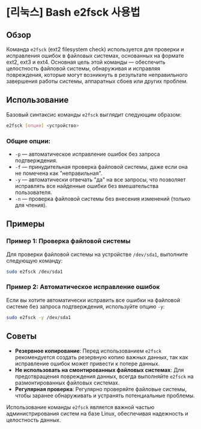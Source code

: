 # [리눅스] Bash e2fsck 사용법

## Обзор
Команда `e2fsck` (ext2 filesystem check) используется для проверки и исправления ошибок в файловых системах, основанных на формате ext2, ext3 и ext4. Основная цель этой команды — обеспечить целостность файловой системы, обнаруживая и исправляя повреждения, которые могут возникнуть в результате неправильного завершения работы системы, аппаратных сбоев или других проблем.

## Использование
Базовый синтаксис команды `e2fsck` выглядит следующим образом:

```bash
e2fsck [опции] <устройство>
```

### Общие опции:
- `-p` — автоматическое исправление ошибок без запроса подтверждения.
- `-f` — принудительная проверка файловой системы, даже если она не помечена как "неправильная".
- `-y` — автоматически отвечать "да" на все запросы, что позволяет исправлять все найденные ошибки без вмешательства пользователя.
- `-n` — проверка файловой системы без внесения изменений (только для чтения).

## Примеры
### Пример 1: Проверка файловой системы
Для проверки файловой системы на устройстве `/dev/sda1`, выполните следующую команду:

```bash
sudo e2fsck /dev/sda1
```

### Пример 2: Автоматическое исправление ошибок
Если вы хотите автоматически исправить все ошибки на файловой системе без запроса подтверждения, используйте опцию `-y`:

```bash
sudo e2fsck -y /dev/sda1
```

## Советы
- **Резервное копирование**: Перед использованием `e2fsck` рекомендуется создать резервную копию важных данных, так как исправление ошибок может привести к потере данных.
- **Не использовать на смонтированных файловых системах**: Для предотвращения повреждения данных, всегда выполняйте `e2fsck` на размонтированных файловых системах.
- **Регулярная проверка**: Регулярно проверяйте файловые системы, чтобы заранее обнаруживать и устранять потенциальные проблемы.

Использование команды `e2fsck` является важной частью администрирования систем на базе Linux, обеспечивая надежность и целостность данных.